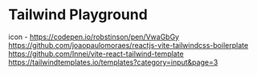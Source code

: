 # Tailwind Playground

icon - https://codepen.io/robstinson/pen/VwaGbGy  
https://github.com/joaopaulomoraes/reactjs-vite-tailwindcss-boilerplate  
https://github.com/Innei/vite-react-tailwind-template  
https://tailwindtemplates.io/templates?category=input&page=3
